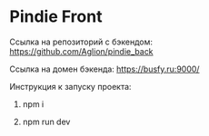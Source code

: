# Pindie Front

Ссылка на репозиторий с бэкендом: https://github.com/Aglion/pindie_back

Ссылка на домен бэкенда: https://busfy.ru:9000/

Инструкция к запуску проекта:

1) npm i

2) npm run dev